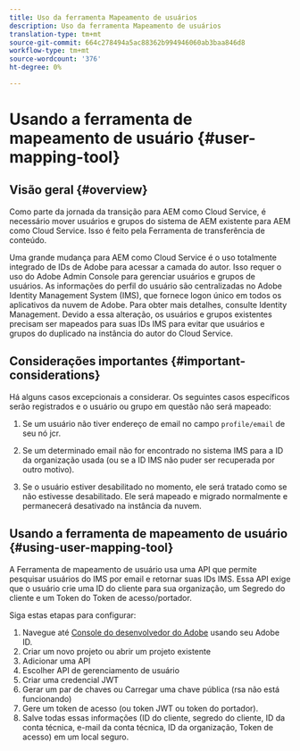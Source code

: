 ```yaml
---
title: Uso da ferramenta Mapeamento de usuários
description: Uso da ferramenta Mapeamento de usuários
translation-type: tm+mt
source-git-commit: 664c278494a5ac88362b994946060ab3baa846d8
workflow-type: tm+mt
source-wordcount: '376'
ht-degree: 0%

---
```



# Usando a ferramenta de mapeamento de usuário {#user-mapping-tool}

## Visão geral {#overview}

Como parte da jornada da transição para AEM como Cloud Service, é necessário mover usuários e grupos do sistema de AEM existente para AEM como Cloud Service. Isso é feito pela Ferramenta de transferência de conteúdo.

Uma grande mudança para AEM como Cloud Service é o uso totalmente integrado de IDs de Adobe para acessar a camada do autor.  Isso requer o uso do Adobe Admin Console para gerenciar usuários e grupos de usuários. As informações do perfil do usuário são centralizadas no Adobe Identity Management System (IMS), que fornece logon único em todos os aplicativos da nuvem de Adobe. Para obter mais detalhes, consulte Identity Management. Devido a essa alteração, os usuários e grupos existentes precisam ser mapeados para suas IDs IMS para evitar que usuários e grupos do duplicado na instância do autor do Cloud Service.

## Considerações importantes {#important-considerations}

Há alguns casos excepcionais a considerar. Os seguintes casos específicos serão registrados e o usuário ou grupo em questão não será mapeado:

1. Se um usuário não tiver endereço de email no campo `profile/email` de seu nó jcr.

1. Se um determinado email não for encontrado no sistema IMS para a ID da organização usada (ou se a ID IMS não puder ser recuperada por outro motivo).

1. Se o usuário estiver desabilitado no momento, ele será tratado como se não estivesse desabilitado.  Ele será mapeado e migrado normalmente e permanecerá desativado na instância da nuvem.

## Usando a ferramenta de mapeamento de usuário {#using-user-mapping-tool}

A Ferramenta de mapeamento de usuário usa uma API que permite pesquisar usuários do IMS por email e retornar suas IDs IMS. Essa API exige que o usuário crie uma ID do cliente para sua organização, um Segredo do cliente e um Token do Token de acesso/portador.

Siga estas etapas para configurar:

1. Navegue até [Console do desenvolvedor do Adobe](https://console.adobe.io) usando seu Adobe ID.
1. Criar um novo projeto ou abrir um projeto existente
1. Adicionar uma API
1. Escolher API de gerenciamento de usuário
1. Criar uma credencial JWT
1. Gerar um par de chaves ou Carregar uma chave pública (rsa não está funcionando)
1. Gere um token de acesso (ou token JWT ou token do portador).
1. Salve todas essas informações (ID do cliente, segredo do cliente, ID da conta técnica, e-mail da conta técnica, ID da organização, Token de acesso) em um local seguro.